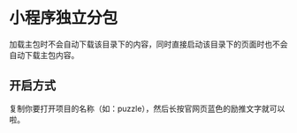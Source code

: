 # 小程序独立分包

加载主包时不会自动下载该目录下的内容，同时直接启动该目录下的页面时也不会自动下载主包内容。

## 开启方式

复制你要打开项目的名称（如：puzzle），然后长按官网页蓝色的励推文字就可以啦。